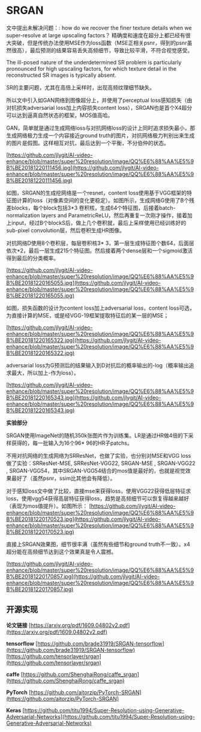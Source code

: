 # SRGAN #

文中提出未解决问题：: how do we recover the finer texture details
when we super-resolve at large upscaling factors？ 精确度和速度在超分上都已经有很大突破，但是传统办法使用MSE作为loss函数（MSE正相关psnr，得到的psnr虽然很高），最后预测的结果容易丢失高频细节，导致比较平滑，不符合视觉感受。

The ill-posed nature of the underdetermined SR problem
is particularly pronounced for high upscaling factors, for
which texture detail in the reconstructed SR images is
typically absent.

SR的主要问题，尤其在高倍上采样时，出现高频纹理细节缺失。

所以文中引入如GAN网络到图像超分上，并使用了perceptual
loss感知损失（由对抗损失adversarial loss加上内容损失content loss），SRGAN也是首个X4超分可以达到逼真自然状态的框架，MOS值高哈。

GAN，简单就是通过生成网络loss与对抗网络loss的设计上同时追求损失最小，那生成网络极力生成一个内容接近ground truth的图片，对抗网络极力判别出来生成的图片是假图。这样相互对抗，最后达到一个平衡，不分伯仲的状态。

[https://github.com/jlygit/AI-video-enhance/blob/master/super%20resolution/image/QQ%E6%88%AA%E5%9B%BE20181220111456.jpg](https://github.com/jlygit/AI-video-enhance/blob/master/super%20resolution/image/QQ%E6%88%AA%E5%9B%BE20181220111456.jpg)

如图，SRGAN的生成挖网络是一个resnet，content loss使用基于VGG框架的特征图计算的loss（对像素空间的变化更稳定）。如图所示，生成网络G使用了B个残差blocks，每个block包括3*3 卷积核，生成64个特征图，后接着batch-normalization layers and ParametricReLU，然后再重复一次刚才操作，接着加上input，经过B个blockS后，做上几个卷积就，最后上采样使用已经训练好的sub-pixel convolution层，然后卷积生成HR图像。
 

对抗网络D使用8个卷积层，每层卷积核3* 3，第一层生成特征图个数64，后面层依次*2，最后一层生成215个特征图。然后接着两个dense层和一个sigmoid激活得到最后的分类概率。

[https://github.com/jlygit/AI-video-enhance/blob/master/super%20resolution/image/QQ%E6%88%AA%E5%9B%BE20181220165055.jpg](https://github.com/jlygit/AI-video-enhance/blob/master/super%20resolution/image/QQ%E6%88%AA%E5%9B%BE20181220165055.jpg)

如图，损失函数的设计为content loss加上adversarial loss，content loss可选，为直接计算的MSE，或是经VGG-19框架提取特征后的某一层的MSE；

[https://github.com/jlygit/AI-video-enhance/blob/master/super%20resolution/image/QQ%E6%88%AA%E5%9B%BE20181220165322.jpg](https://github.com/jlygit/AI-video-enhance/blob/master/super%20resolution/image/QQ%E6%88%AA%E5%9B%BE20181220165322.jpg)

adversarial loss为G预测后的结果输入到D对抗后的概率输出的-log（概率输出追求最大，所以加上-作为loss）。

[https://github.com/jlygit/AI-video-enhance/blob/master/super%20resolution/image/QQ%E6%88%AA%E5%9B%BE20181220165343.jpg](https://github.com/jlygit/AI-video-enhance/blob/master/super%20resolution/image/QQ%E6%88%AA%E5%9B%BE20181220165343.jpg)

**实验部分**

SRGAN使用ImageNet的随机350k张图片作为训练集。LR是通过HR做4倍的下采样获得的，每一批输入为16个96* 96的HR子patchs。

不用对抗网络的生成网络为SRResNet，也做了实验，也分别对MSE和VGG loss做了实验：SRResNet-MSE, SRResNet-VGG22, SRGAN-MSE
, SRGAN-VGG22
, SRGAN-VGG54，其中SRGAN-VGG54结合的mos值是最好的，也就是视觉效果最好了（虽然psnr，ssim比其他会有降低）。

对于感知loss文中做了比较，直接mse来获得loss，使用VGG22获得低层特征求loss，使用vgg54获得高层特征获得loss，趋势是高频细节可以恢复得越来越好（表现为mos值提升）。如图所示：
[https://github.com/jlygit/AI-video-enhance/blob/master/super%20resolution/image/QQ%E6%88%AA%E5%9B%BE20181220170523.jpg](https://github.com/jlygit/AI-video-enhance/blob/master/super%20resolution/image/QQ%E6%88%AA%E5%9B%BE20181220170523.jpg)


直接上SRGAN效果图，细节很丰满（虽然有些细节和ground truth不一致）。x4超分能在高频细节达到这个效果真是令人震撼。

[https://github.com/jlygit/AI-video-enhance/blob/master/super%20resolution/image/QQ%E6%88%AA%E5%9B%BE20181220170857.jpg](https://github.com/jlygit/AI-video-enhance/blob/master/super%20resolution/image/QQ%E6%88%AA%E5%9B%BE20181220170857.jpg)

## 开源实现 ##

**论文链接** [https://arxiv.org/pdf/1609.04802v2.pdf](https://arxiv.org/pdf/1609.04802v2.pdf)

**tensorflow** [https://github.com/brade31919/SRGAN-tensorflow](https://github.com/brade31919/SRGAN-tensorflow)    [https://github.com/tensorlayer/srgan](https://github.com/tensorlayer/srgan)


**caffe**  [https://github.com/ShenghaiRong/caffe_srgan](https://github.com/ShenghaiRong/caffe_srgan)


**PyTorch** [https://github.com/aitorzip/PyTorch-SRGAN](https://github.com/aitorzip/PyTorch-SRGAN)

**Keras** [https://github.com/titu1994/Super-Resolution-using-Generative-Adversarial-Networks](https://github.com/titu1994/Super-Resolution-using-Generative-Adversarial-Networks)

